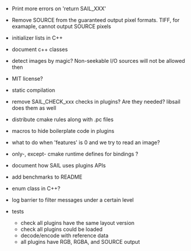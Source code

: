 - Print more errors on 'return SAIL_XXX'

- Remove SOURCE from the guaranteed output pixel formats. TIFF, for examaple, cannot output SOURCE pixels

- initializer lists in C++

- document c++ classes

- detect images by magic? Non-seekable I/O sources will not be allowed then

- MIT license?

- static compilation

- remove SAIL_CHECK_xxx checks in plugins? Are they needed? libsail does them as well

- distribute cmake rules along with .pc files

- macros to hide boilerplate code in plugins

- what to do when 'features' is 0 and we try to read an image?

- only-, except- cmake runtime defines for bindings ?

- document how SAIL uses plugins APIs

- add benchmarks to README

- enum class in C++?

- log barrier to filter messages under a certain level

- tests
  - check all plugins have the same layout version
  - check all plugins could be loaded
  - decode/encode with reference data
  - all plugins have RGB, RGBA, and SOURCE output
